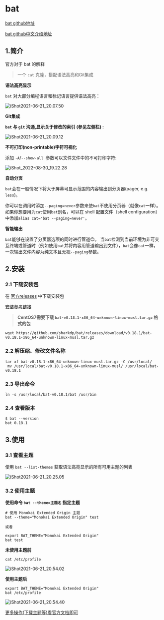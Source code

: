 # bat



[bat github地址](https://github.com/sharkdp/bat)

[bat github中文介绍地址](https://github.com/chinanf-boy/bat-zh)



## 1.简介

官方对于 bat 的解释

> 一个 `cat` 克隆，搭配语法高亮和Git集成



**语法高亮显示**

`bat` 对大部分编程语言和标记语言提供语法高亮：

![iShot2021-06-21_20.07.50](https://gitea.pptfz.cn/pptfz/picgo-images/raw/branch/master/img/iShot2021-06-21_20.07.50.png)







**Git集成**

**`bat` 与 `git` 沟通,显示关于修改的索引 (参见左侧栏) :**

![iShot2021-06-21_20.09.12](https://gitea.pptfz.cn/pptfz/picgo-images/raw/branch/master/img/iShot2021-06-21_20.09.12.png)







**不可打印(non-printable)字符可视化**

添加 `-A`/`--show-all `参数可以文件文件中的不可打印字符:

![iShot_2022-08-30_19.22.28](https://gitea.pptfz.cn/pptfz/picgo-images/raw/branch/master/img/iShot_2022-08-30_19.22.28.png)



**自动分页**

`bat`会在一般情况下将大于屏幕可显示范围的内容输出到分页器(pager, e.g. `less`)。

你可以在调用时添加`--paging=never`参数来使`bat`不使用分页器（就像`cat`一样）。如果你想要用为`cat`使用`bat`别名，可以在 shell 配置文件（shell configuration）中添加`alias cat='bat --paging=never'`。



**智能输出**

`bat`能够在设置了分页器选项的同时进行管道😉。 当`bat`检测到当前环境为非可交互终端或管道时（例如使用`bat`并将内容用管道输出到文件），`bat`会像`cat`一样，一次输出文件内容为纯文本且无视`--paging`参数。



## 2.安装

### 2.1 下载安装包

在 [官方releases](https://github.com/sharkdp/bat/releases)  中下载安装包

[安装参考链接](https://github.com/sharkdp/bat/issues/325)

> **CentOS7需要下载 `bat-v0.18.1-x86_64-unknown-linux-musl.tar.gz` 格式的包**

```shell
wget https://github.com/sharkdp/bat/releases/download/v0.18.1/bat-v0.18.1-x86_64-unknown-linux-musl.tar.gz
```



### 2.2 解压缩、修改文件名称

```shell
tar xf bat-v0.18.1-x86_64-unknown-linux-musl.tar.gz -C /usr/local/
 mv /usr/local/bat-v0.18.1-x86_64-unknown-linux-musl/ /usr/local/bat-v0.18.1
```



### 2.3 导出命令

```shell
ln -s /usr/local/bat-v0.18.1/bat /usr/bin
```



### 2.4 查看版本

```shell
$ bat --version
bat 0.18.1
```



## 3.使用

### 3.1 查看主题

使用 `bat --list-themes` 获取语法高亮显示的所有可用主题的列表

![iShot2021-06-21_20.25.05](https://gitea.pptfz.cn/pptfz/picgo-images/raw/branch/master/img/iShot2021-06-21_20.25.05.png)





### 3.2 使用主题

**使用命令 `bat --theme=主题名` 指定主题**

```shell
# 使用 Monokai Extended Origin 主题
bat --theme="Monokai Extended Origin" test

或者

export BAT_THEME="Monokai Extended Origin"
bat test
```



**未使用主题前**

```shell
cat /etc/profile
```

![iShot2021-06-21_20.54.02](https://gitea.pptfz.cn/pptfz/picgo-images/raw/branch/master/img/iShot2021-06-21_20.54.02.png)









**使用主题后**

```shell
export BAT_THEME="Monokai Extended Origin"
bat /etc/profile
```

![iShot2021-06-21_20.54.40](https://gitea.pptfz.cn/pptfz/picgo-images/raw/branch/master/img/iShot2021-06-21_20.54.40.png)





[更多操作(下载主题等)看官方文档即可](https://github.com/chinanf-boy/bat-zh)

